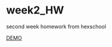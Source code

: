 # week2_HW
<p>second week homework from hexschool</p>
<a href="https://llaurrrraa.github.io/week2_HW/" target="_blank">DEMO</a>
